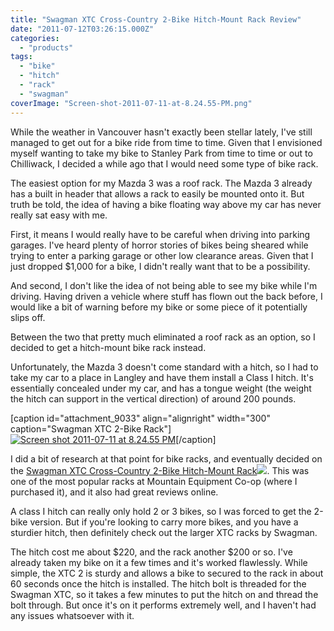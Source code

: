 ```yaml
---
title: "Swagman XTC Cross-Country 2-Bike Hitch-Mount Rack Review"
date: "2011-07-12T03:26:15.000Z"
categories: 
  - "products"
tags: 
  - "bike"
  - "hitch"
  - "rack"
  - "swagman"
coverImage: "Screen-shot-2011-07-11-at-8.24.55-PM.png"
---
```


While the weather in Vancouver hasn't exactly been stellar lately, I've still managed to get out for a bike ride from time to time. Given that I envisioned myself wanting to take my bike to Stanley Park from time to time or out to Chilliwack, I decided a while ago that I would need some type of bike rack.

The easiest option for my Mazda 3 was a roof rack. The Mazda 3 already has a built in header that allows a rack to easily be mounted onto it. But truth be told, the idea of having a bike floating way above my car has never really sat easy with me.

First, it means I would really have to be careful when driving into parking garages. I've heard plenty of horror stories of bikes being sheared while trying to enter a parking garage or other low clearance areas. Given that I just dropped $1,000 for a bike, I didn't really want that to be a possibility.

And second, I don't like the idea of not being able to see my bike while I'm driving. Having driven a vehicle where stuff has flown out the back before, I would like a bit of warning before my bike or some piece of it potentially slips off.

Between the two that pretty much eliminated a roof rack as an option, so I decided to get a hitch-mount bike rack instead.

Unfortunately, the Mazda 3 doesn't come standard with a hitch, so I had to take my car to a place in Langley and have them install a Class I hitch. It's essentially concealed under my car, and has a tongue weight (the weight the hitch can support in the vertical direction) of around 200 pounds.

\[caption id="attachment\_9033" align="alignright" width="300" caption="Swagman XTC 2-Bike Rack"\][![](images/Screen-shot-2011-07-11-at-8.24.55-PM-300x256.png "Screen shot 2011-07-11 at 8.24.55 PM")](http://www.migratorynerd.com/wordpress/wp-content/uploads/2011/07/Screen-shot-2011-07-11-at-8.24.55-PM.png)\[/caption\]

I did a bit of research at that point for bike racks, and eventually decided on the [Swagman XTC Cross-Country 2-Bike Hitch-Mount Rack](http://www.amazon.com/gp/product/B001DMJPLO/ref=as_li_qf_sp_asin_tl?ie=UTF8&tag=duanstor-20&linkCode=as2&camp=217145&creative=399377&creativeASIN=B001DMJPLO)![](http://www.assoc-amazon.com/e/ir?t=duanstor-20&l=as2&o=1&a=B001DMJPLO&camp=217145&creative=399377). This was one of the most popular racks at Mountain Equipment Co-op (where I purchased it), and it also had great reviews online.

A class I hitch can really only hold 2 or 3 bikes, so I was forced to get the 2-bike version. But if you're looking to carry more bikes, and you have a sturdier hitch, then definitely check out the larger XTC racks by Swagman.

The hitch cost me about $220, and the rack another $200 or so. I've already taken my bike on it a few times and it's worked flawlessly. While simple, the XTC 2 is sturdy and allows a bike to secured to the rack in about 60 seconds once the hitch is installed. The hitch bolt is threaded for the Swagman XTC, so it takes a few minutes to put the hitch on and thread the bolt through. But once it's on it performs extremely well, and I haven't had any issues whatsoever with it.
